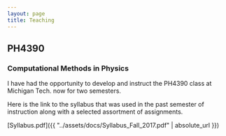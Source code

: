 ```yaml
---
layout: page
title: Teaching
---
```


## PH4390
### Computational Methods in Physics

I have had the opportunity to develop and instruct the PH4390 class at Michigan Tech. now for two semesters.

Here is the link to the syllabus that was used in the past semester of instruction along with a selected assortment of assignments.

[Syllabus.pdf]({{ "../assets/docs/Syllabus_Fall_2017.pdf" | absolute_url }})   
